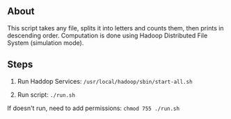 ## About
This script takes any file, splits it into letters and counts them, then prints in descending order. Computation is done using Hadoop Distributed File System (simulation mode).

## Steps
1. Run Haddop Services:
```/usr/local/hadoop/sbin/start-all.sh```

2. Run script:
```./run.sh```

If doesn't run, need to add permissions:
```chmod 755 ./run.sh```

